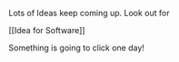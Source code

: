 Lots of Ideas keep coming up. Look out for 

[[Idea for Software]]

Something is going to click one day!
